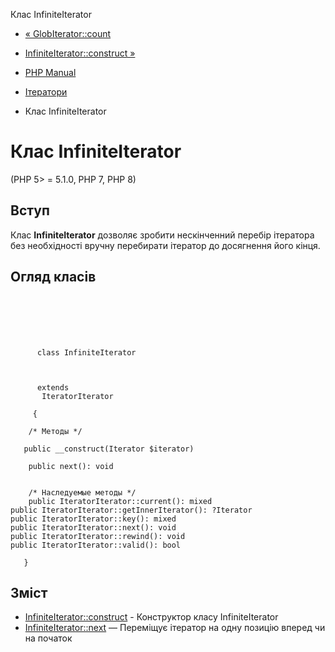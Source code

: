 Клас InfiniteIterator

-   [« GlobIterator::count](globiterator.count.html)
    
-   [InfiniteIterator::construct »](infiniteiterator.construct.html)
    
-   [PHP Manual](index.html)
    
-   [Ітератори](spl.iterators.html)
    
-   Клас InfiniteIterator
    

# Клас InfiniteIterator

(PHP 5> = 5.1.0, PHP 7, PHP 8)

## Вступ

Клас **InfiniteIterator** дозволяє зробити нескінченний перебір ітератора без необхідності вручну перебирати ітератор до досягнення його кінця.

## Огляд класів

```classsynopsis

     
    

    
     
      class InfiniteIterator
     

     
      extends
       IteratorIterator
     
     {

    /* Методы */
    
   public __construct(Iterator $iterator)

    public next(): void


    /* Наследуемые методы */
    public IteratorIterator::current(): mixed
public IteratorIterator::getInnerIterator(): ?Iterator
public IteratorIterator::key(): mixed
public IteratorIterator::next(): void
public IteratorIterator::rewind(): void
public IteratorIterator::valid(): bool

   }
```

## Зміст

-   [InfiniteIterator::construct](infiniteiterator.construct.html) - Конструктор класу InfiniteIterator
-   [InfiniteIterator::next](infiniteiterator.next.html) — Переміщує ітератор на одну позицію вперед чи на початок